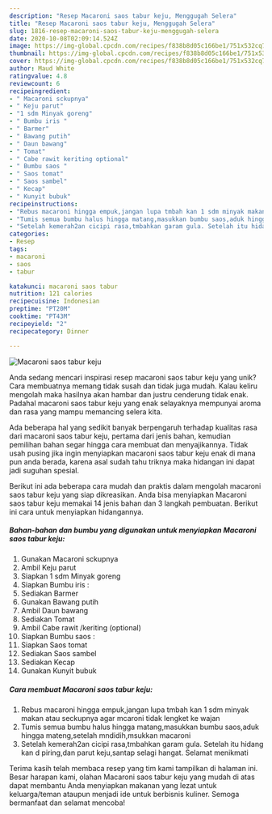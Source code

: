 ```yaml
---
description: "Resep Macaroni saos tabur keju, Menggugah Selera"
title: "Resep Macaroni saos tabur keju, Menggugah Selera"
slug: 1816-resep-macaroni-saos-tabur-keju-menggugah-selera
date: 2020-10-08T02:09:14.524Z
image: https://img-global.cpcdn.com/recipes/f838b8d05c166be1/751x532cq70/macaroni-saos-tabur-keju-foto-resep-utama.jpg
thumbnail: https://img-global.cpcdn.com/recipes/f838b8d05c166be1/751x532cq70/macaroni-saos-tabur-keju-foto-resep-utama.jpg
cover: https://img-global.cpcdn.com/recipes/f838b8d05c166be1/751x532cq70/macaroni-saos-tabur-keju-foto-resep-utama.jpg
author: Maud White
ratingvalue: 4.8
reviewcount: 6
recipeingredient:
- " Macaroni sckupnya"
- " Keju parut"
- "1 sdm Minyak goreng"
- " Bumbu iris "
- " Barmer"
- " Bawang putih"
- " Daun bawang"
- " Tomat"
- " Cabe rawit keriting optional"
- " Bumbu saos "
- " Saos tomat"
- " Saos sambel"
- " Kecap"
- " Kunyit bubuk"
recipeinstructions:
- "Rebus macaroni hingga empuk,jangan lupa tmbah kan 1 sdm minyak makan atau seckupnya agar mcaroni tidak lengket ke wajan"
- "Tumis semua bumbu halus hingga matang,masukkan bumbu saos,aduk hingga mateng,setelah mndidih,msukkan macaroni"
- "Setelah kemerah2an cicipi rasa,tmbahkan garam gula. Setelah itu hidang kan d piring,dan parut keju,santap selagi hangat. Selamat menikmati"
categories:
- Resep
tags:
- macaroni
- saos
- tabur

katakunci: macaroni saos tabur 
nutrition: 121 calories
recipecuisine: Indonesian
preptime: "PT20M"
cooktime: "PT43M"
recipeyield: "2"
recipecategory: Dinner

---
```



![Macaroni saos tabur keju](https://img-global.cpcdn.com/recipes/f838b8d05c166be1/751x532cq70/macaroni-saos-tabur-keju-foto-resep-utama.jpg)

Anda sedang mencari inspirasi resep macaroni saos tabur keju yang unik? Cara membuatnya memang tidak susah dan tidak juga mudah. Kalau keliru mengolah maka hasilnya akan hambar dan justru cenderung tidak enak. Padahal macaroni saos tabur keju yang enak selayaknya mempunyai aroma dan rasa yang mampu memancing selera kita.



Ada beberapa hal yang sedikit banyak berpengaruh terhadap kualitas rasa dari macaroni saos tabur keju, pertama dari jenis bahan, kemudian pemilihan bahan segar hingga cara membuat dan menyajikannya. Tidak usah pusing jika ingin menyiapkan macaroni saos tabur keju enak di mana pun anda berada, karena asal sudah tahu triknya maka hidangan ini dapat jadi suguhan spesial.


Berikut ini ada beberapa cara mudah dan praktis dalam mengolah macaroni saos tabur keju yang siap dikreasikan. Anda bisa menyiapkan Macaroni saos tabur keju memakai 14 jenis bahan dan 3 langkah pembuatan. Berikut ini cara untuk menyiapkan hidangannya.

<!--inarticleads1-->

##### Bahan-bahan dan bumbu yang digunakan untuk menyiapkan Macaroni saos tabur keju:

1. Gunakan  Macaroni sckupnya
1. Ambil  Keju parut
1. Siapkan 1 sdm Minyak goreng
1. Siapkan  Bumbu iris :
1. Sediakan  Barmer
1. Gunakan  Bawang putih
1. Ambil  Daun bawang
1. Sediakan  Tomat
1. Ambil  Cabe rawit /keriting (optional)
1. Siapkan  Bumbu saos :
1. Siapkan  Saos tomat
1. Sediakan  Saos sambel
1. Sediakan  Kecap
1. Gunakan  Kunyit bubuk




<!--inarticleads2-->

##### Cara membuat Macaroni saos tabur keju:

1. Rebus macaroni hingga empuk,jangan lupa tmbah kan 1 sdm minyak makan atau seckupnya agar mcaroni tidak lengket ke wajan
1. Tumis semua bumbu halus hingga matang,masukkan bumbu saos,aduk hingga mateng,setelah mndidih,msukkan macaroni
1. Setelah kemerah2an cicipi rasa,tmbahkan garam gula. Setelah itu hidang kan d piring,dan parut keju,santap selagi hangat. Selamat menikmati




Terima kasih telah membaca resep yang tim kami tampilkan di halaman ini. Besar harapan kami, olahan Macaroni saos tabur keju yang mudah di atas dapat membantu Anda menyiapkan makanan yang lezat untuk keluarga/teman ataupun menjadi ide untuk berbisnis kuliner. Semoga bermanfaat dan selamat mencoba!
